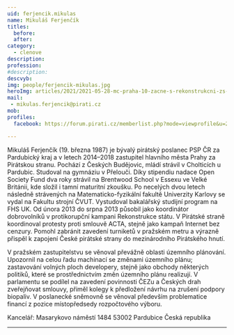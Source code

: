 ```yaml
---
uid: ferjencik.mikulas
name: Mikuláš Ferjenčík
titles:
  before: 
  after: 
category:
  - clenove
description: 
profession: 
#description: 
descvyb: 
img: people/ferjencik-mikulas.jpg
heroImg: articles/2021/2021-05-28-mc-praha-10-zacne-s-rekonstrukcni-zs-v-olsinach.jpg
mail:
 - mikulas.ferjencik@pirati.cz
mob: 
profiles:
  facebook: https://forum.pirati.cz/memberlist.php?mode=viewprofile&u=283

---
```


Mikuláš Ferjenčík (19. března 1987) je bývalý pirátský poslanec PSP ČR za Pardubický kraj a v letech 2014–2018 zastupitel hlavního města Prahy za Pirátskou stranu. Pochází z Českých Budějovic, mládí strávil v Cholticích u Pardubic. Studoval na gymnáziu v Přelouči. Díky stipendiu nadace Open Society Fund dva roky strávil na Brentwood School v Essexu ve Velké Británii, kde složil i tamní maturitní zkoušku. Po necelých dvou letech následně strávených na Matematicko-fyzikální fakultě Univerzity Karlovy se vydal na Fakultu strojní ČVUT. Vystudoval bakalářský studijní program na FHS UK. Od února 2013 do srpna 2013 působil jako koordinátor dobrovolníků v protikorupční kampani Rekonstrukce státu. V Pirátské straně koordinoval protesty proti smlouvě ACTA, stejně jako kampaň Internet bez cenzury. Pomohl zabránit zavedení turniketů v pražském metru a výrazně přispěl k zapojení České pirátské strany do mezinárodního Pirátského hnutí.

V pražském zastupitelstvu se věnoval převážně oblasti územního plánování. Upozornil na celou řadu machinací se změnami územního plánu; zastavování volných ploch developery, stejně jako obchody některých politiků, které se prostřednictvím změn územního plánu realizují. V parlamentu se podílel na zavedení povinnosti ČEZu a Českých drah zveřejňovat smlouvy, přiměl kolegy k předložení návrhu na zrušení podpory biopaliv. V poslanecké sněmovně se věnoval především problematice financí z pozice místopředsedy rozpočtového výboru.

Kancelář:
Masarykovo náměstí 1484
53002 Pardubice
Česká republika

---
